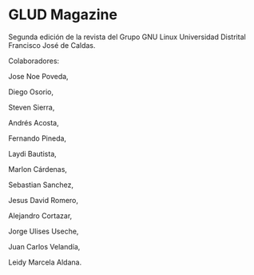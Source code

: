 # GLUD Magazine

Segunda edición de la revista del Grupo GNU Linux Universidad Distrital Francisco José de Caldas.

Colaboradores:

Jose Noe Poveda,

Diego Osorio,

Steven Sierra,

Andrés Acosta,

Fernando Pineda,

Laydi Bautista,

Marlon Cárdenas,

Sebastian Sanchez,

Jesus David Romero,

Alejandro Cortazar,

Jorge Ulises Useche,

Juan Carlos Velandía,

Leidy Marcela Aldana.

